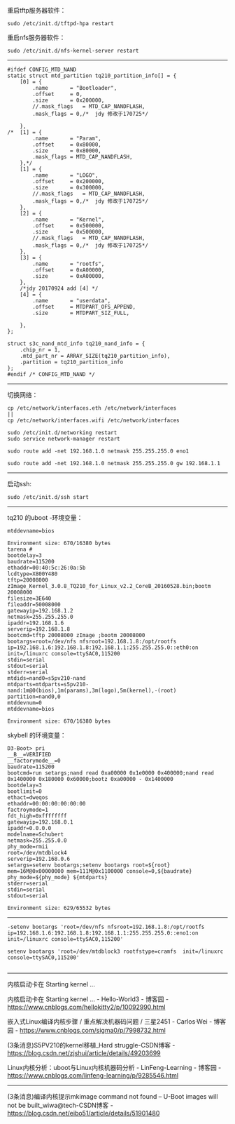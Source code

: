 重启tftp服务器软件：

```
sudo /etc/init.d/tftpd-hpa restart
```

重启nfs服务器软件：

```
sudo /etc/init.d/nfs-kernel-server restart
```



---

```
#ifdef CONFIG_MTD_NAND
static struct mtd_partition tq210_partition_info[] = {
	[0] = {
		.name		= "Bootloader",
		.offset		= 0,
		.size		= 0x200000,
		//.mask_flags	= MTD_CAP_NANDFLASH,
		.mask_flags	= 0,/*  jdy 修改于170725*/

	},
/*	[1] = {
		.name		= "Param",
		.offset		= 0x80000,
		.size		= 0x80000,
		.mask_flags	= MTD_CAP_NANDFLASH,
	},*/
	[1] = {
		.name		= "LOGO",
		.offset		= 0x200000,
		.size		= 0x300000,
		//.mask_flags	= MTD_CAP_NANDFLASH,
		.mask_flags	= 0,/*  jdy 修改于170725*/
	},
	[2] = {
		.name		= "Kernel",
		.offset		= 0x500000,
		.size		= 0x500000,
		//.mask_flags	= MTD_CAP_NANDFLASH,
		.mask_flags	= 0,/*  jdy 修改于170725*/
	},
	[3] = {
		.name		= "rootfs",
		.offset		= 0xA00000,
		.size		= 0xA00000,
	},
    /*jdy 20170924 add [4] */
    [4] = {
        .name       = "userdata",
        .offset     = MTDPART_OFS_APPEND,
        .size       = MTDPART_SIZ_FULL,
    
    },
};

struct s3c_nand_mtd_info tq210_nand_info = {
	.chip_nr = 1,
	.mtd_part_nr = ARRAY_SIZE(tq210_partition_info),
	.partition = tq210_partition_info
};
#endif /* CONFIG_MTD_NAND */
```





---

切换网络：

```
cp /etc/network/interfaces.eth /etc/network/interfaces
||
cp /etc/network/interfaces.wifi /etc/network/interfaces

sudo /etc/init.d/networking restart
sudo service network-manager restart
```



```
sudo route add -net 192.168.1.0 netmask 255.255.255.0 eno1

sudo route add -net 192.168.1.0 netmask 255.255.255.0 gw 192.168.1.1
```



---

启动ssh:

```
sudo /etc/init.d/ssh start
```



---

tq210 的uboot -环境变量：

```
mtddevname=bios

Environment size: 670/16380 bytes
tarena # 
bootdelay=3
baudrate=115200
ethaddr=00:40:5c:26:0a:5b
lcdtype=X800Y480
tftp=20008000 zImage_Kernel_3.0.8_TQ210_for_Linux_v2.2_CoreB_20160528.bin;bootm 20008000
filesize=3E640
fileaddr=50008000
gatewayip=192.168.1.2
netmask=255.255.255.0
ipaddr=192.168.1.6
serverip=192.168.1.8
bootcmd=tftp 20008000 zImage ;bootm 20008000
bootargs=root=/dev/nfs nfsroot=192.168.1.8:/opt/rootfs ip=192.168.1.6:192.168.1.8:192.168.1.1:255.255.255.0::eth0:on init=/linuxrc console=ttySAC0,115200
stdin=serial
stdout=serial
stderr=serial
mtdids=nand0=s5pv210-nand
mtdparts=mtdparts=s5pv210-nand:1m@0(bios),1m(params),3m(logo),5m(kernel),-(root)
partition=nand0,0
mtddevnum=0
mtddevname=bios

Environment size: 670/16380 bytes
```

skybell 的环境变量：

```
D3-Boot> pri
__B__=VERIFIED
__factorymode__=0
baudrate=115200
bootcmd=run setargs;nand read 0xa00000 0x1e0000 0x400000;nand read 0x1400000 0x180000 0x60000;bootz 0xa00000 - 0x1400000
bootdelay=3
bootlimit=0
ethact=dweqos
ethaddr=00:00:00:00:00:00
factroymode=1
fdt_high=0xffffffff
gatewayip=192.168.0.1
ipaddr=0.0.0.0
modelname=Schubert
netmask=255.255.0.0
phy_mode=rmii
root=/dev/mtdblock4
serverip=192.168.0.6
setargs=setenv bootargs;setenv bootargs root=${root} mem=16M@0x00000000 mem=111M@0x1100000 console=0,${baudrate} phy_mode=${phy_mode} ${mtdparts}
stderr=serial
stdin=serial
stdout=serial

Environment size: 629/65532 bytes
```

---

```
-setenv bootargs 'root=/dev/nfs nfsroot=192.168.1.8:/opt/rootfs ip=192.168.1.6:192.168.1.8:192.168.1.1:255.255.255.0::eno1:on init=/linuxrc console=ttySAC0,115200'
```

```
setenv bootargs 'root=/dev/mtdblock3 rootfstype=cramfs  init=/linuxrc console=ttySAC0,115200'
```

```

```

---

内核启动卡在 Starting kernel ...

内核启动卡在 Starting kernel ... - Hello-World3 - 博客园 - https://www.cnblogs.com/hellokitty2/p/10092990.html

嵌入式Linux编译内核步骤 / 重点解决机器码问题 / 三星2451 - Carlos·Wei - 博客园 - https://www.cnblogs.com/sigma0/p/7998732.html

(3条消息)S5PV210的kernel移植_Hard struggle-CSDN博客 - https://blog.csdn.net/zjshui/article/details/49203699

Linux内核分析：uboot与Linux内核机器码分析 - LinFeng-Learning - 博客园 - https://www.cnblogs.com/linfeng-learning/p/9285546.html

---

(3条消息)编译内核提示mkimage command not found – U-Boot images will not be built_wiwa@tech-CSDN博客 - https://blog.csdn.net/eibo51/article/details/51901480